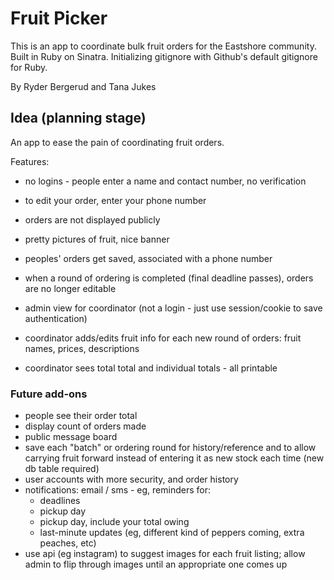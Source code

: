 # Fruit Picker

This is an app to coordinate bulk fruit orders for the Eastshore community.  Built in Ruby on Sinatra.  Initializing gitignore with Github's default gitignore for Ruby.

By Ryder Bergerud and Tana Jukes


## Idea (planning stage)

An app to ease the pain of coordinating fruit orders.

Features:
- no logins - people enter a name and contact number, no verification
- to edit your order, enter your phone number
- orders are not displayed publicly
- pretty pictures of fruit, nice banner
- peoples' orders get saved, associated with a phone number
- when a round of ordering is completed (final deadline passes), orders are no longer editable


- admin view for coordinator (not a login - just use session/cookie to save authentication)
- coordinator adds/edits fruit info for each new round of orders: fruit names, prices, descriptions
- coordinator sees total total and individual totals - all printable


### Future add-ons

- people see their order total
- display count of orders made
- public message board
- save each "batch" or ordering round for history/reference and to allow carrying fruit forward instead of entering it as new stock each time (new db table required)
- user accounts with more security, and order history
- notifications: email / sms - eg, reminders for:
  - deadlines
  - pickup day
  - pickup day, include your total owing
  - last-minute updates (eg, different kind of peppers coming, extra peaches, etc)
- use api (eg instagram) to suggest images for each fruit listing; allow admin to flip through images until an appropriate one comes up
